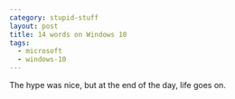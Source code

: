 ```yaml
---
category: stupid-stuff
layout: post
title: 14 words on Windows 10
tags:
  - microsoft
  - windows-10
---
```


The hype was nice, but at the end of the day, life goes on.
